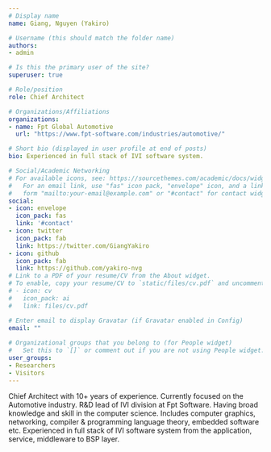 ```yaml
---
# Display name
name: Giang, Nguyen (Yakiro)

# Username (this should match the folder name)
authors:
- admin

# Is this the primary user of the site?
superuser: true

# Role/position
role: Chief Architect

# Organizations/Affiliations
organizations:
- name: Fpt Global Automotive
  url: "https://www.fpt-software.com/industries/automotive/"

# Short bio (displayed in user profile at end of posts)
bio: Experienced in full stack of IVI software system.

# Social/Academic Networking
# For available icons, see: https://sourcethemes.com/academic/docs/widgets/#icons
#   For an email link, use "fas" icon pack, "envelope" icon, and a link in the
#   form "mailto:your-email@example.com" or "#contact" for contact widget.
social:
- icon: envelope
  icon_pack: fas
  link: '#contact'
- icon: twitter
  icon_pack: fab
  link: https://twitter.com/GiangYakiro
- icon: github
  icon_pack: fab
  link: https://github.com/yakiro-nvg
# Link to a PDF of your resume/CV from the About widget.
# To enable, copy your resume/CV to `static/files/cv.pdf` and uncomment the lines below.  
# - icon: cv
#   icon_pack: ai
#   link: files/cv.pdf

# Enter email to display Gravatar (if Gravatar enabled in Config)
email: ""
  
# Organizational groups that you belong to (for People widget)
#   Set this to `[]` or comment out if you are not using People widget.  
user_groups:
- Researchers
- Visitors
---
```


Chief Architect with 10+ years of experience. Currently focused on the Automotive industry. R&D lead of IVI division at Fpt Software. Having broad knowledge and skill in the computer science. Includes computer graphics, networking, compiler & programming language theory, embedded software etc. Experienced in full stack of IVI software system from the application, service, middleware to BSP layer.